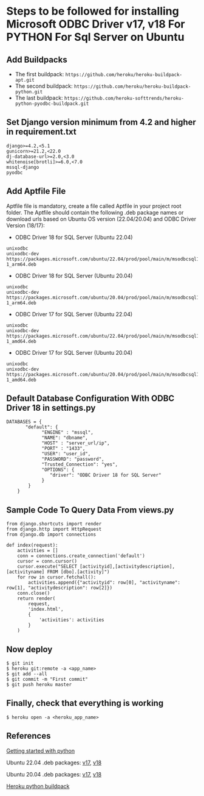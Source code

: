 # Steps to be followed for installing Microsoft ODBC Driver v17, v18 For PYTHON For Sql Server on Ubuntu
## Add Buildpacks
- The first buildpack: `https://github.com/heroku/heroku-buildpack-apt.git`
- The second buildpack: `https://github.com/heroku/heroku-buildpack-python.git`
- The last buildpack: `https://github.com/heroku-softtrends/heroku-python-pyodbc-buildpack.git`

## Set Django version minimum from 4.2 and higher in requirement.txt
```
django>=4.2,<5.1
gunicorn>=21.2,<22.0
dj-database-url>=2.0,<3.0
whitenoise[brotli]>=6.0,<7.0
mssql-django
pyodbc
```

## Add Aptfile File
Aptfile file is mandatory, create a file called Aptfile in your project root folder. The Aptfile should contain the following .deb package names or download urls based on Ubuntu OS version (22.04/20.04) and ODBC Driver Version (18/17):
- ODBC Driver 18 for SQL Server (Ubuntu 22.04)
```
unixodbc
unixodbc-dev
https://packages.microsoft.com/ubuntu/22.04/prod/pool/main/m/msodbcsql18/msodbcsql18_18.3.2.1-1_arm64.deb
```

- ODBC Driver 18 for SQL Server (Ubuntu 20.04)
```
unixodbc
unixodbc-dev
https://packages.microsoft.com/ubuntu/20.04/prod/pool/main/m/msodbcsql18/msodbcsql18_18.3.2.1-1_arm64.deb
```

- ODBC Driver 17 for SQL Server (Ubuntu 22.04)
```
unixodbc
unixodbc-dev
https://packages.microsoft.com/ubuntu/22.04/prod/pool/main/m/msodbcsql17/msodbcsql17_17.10.5.1-1_amd64.deb
```

- ODBC Driver 17 for SQL Server (Ubuntu 20.04)
```
unixodbc
unixodbc-dev
https://packages.microsoft.com/ubuntu/20.04/prod/pool/main/m/msodbcsql17/msodbcsql17_17.9.1.1-1_amd64.deb
```

## Default Database Configuration With ODBC Driver 18 in settings.py
```
DATABASES = {
       "default": {
             "ENGINE" : "mssql",
             "NAME": "dbname",
             "HOST" : "server_url/ip",
             "PORT" : "1433",
             "USER": "user_id",
             "PASSWORD": "password",
             "Trusted_Connection": "yes",
             "OPTIONS": {
			    "driver": "ODBC Driver 18 for SQL Server"
		     }
	    }
    }
```

## Sample Code To Query Data From views.py
```
from django.shortcuts import render
from django.http import HttpRequest
from django.db import connections

def index(request):
	activities = []
    conn = connections.create_connection('default')
    cursor = conn.cursor()
    cursor.execute("SELECT [activityid],[activitydescription],[activityname] FROM [dbo].[activity]")
    for row in cursor.fetchall():
        activities.append({"activityid": row[0], "activityname": row[1], "activitydescription": row[2]})
    conn.close()
    return render(
        request,
        'index.html',
        {
            'activities': activities
        }
    )
```

## Now deploy
```
$ git init
$ heroku git:remote -a <app_name>
$ git add --all
$ git commit -m "First commit"
$ git push heroku master
``` 

## Finally, check that everything is working
```
$ heroku open -a <heroku_app_name>
```

## References
[Getting started with python](https://devcenter.heroku.com/articles/getting-started-with-python?singlepage=true)

Ubuntu 22.04 .deb packages: [v17](https://packages.microsoft.com/ubuntu/22.04/prod/pool/main/m/msodbcsql17), [v18](https://packages.microsoft.com/ubuntu/22.04/prod/pool/main/m/msodbcsql18)

Ubuntu 20.04 .deb packages: [v17](https://packages.microsoft.com/ubuntu/22.04/prod/pool/main/m/msodbcsql17), [v18](https://packages.microsoft.com/ubuntu/22.04/prod/pool/main/m/msodbcsql18)

[Heroku python buildpack](https://github.com/heroku/heroku-buildpack-python)
